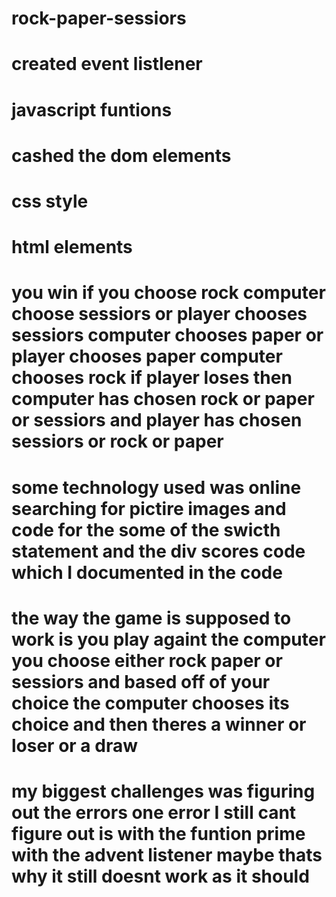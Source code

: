 # rock-paper-sessiors
# created event listlener
# javascript funtions
# cashed the dom elements
# css style
# html elements
# you win if you choose rock computer choose sessiors or player chooses sessiors computer chooses paper or player chooses paper computer chooses rock if player loses then computer has chosen rock or paper or sessiors and player has chosen sessiors or rock or paper
# some technology used was online searching for pictire images and code for the some of the swicth statement and the div scores code which I documented in the code
# the way the game is supposed to work is you play againt the computer you choose either rock paper or sessiors and based off of your choice the computer chooses its choice and then theres a winner or loser or a draw
# my biggest challenges was figuring out the errors one error I still cant figure out is with the funtion prime with the advent listener maybe thats why it still doesnt work as it should 